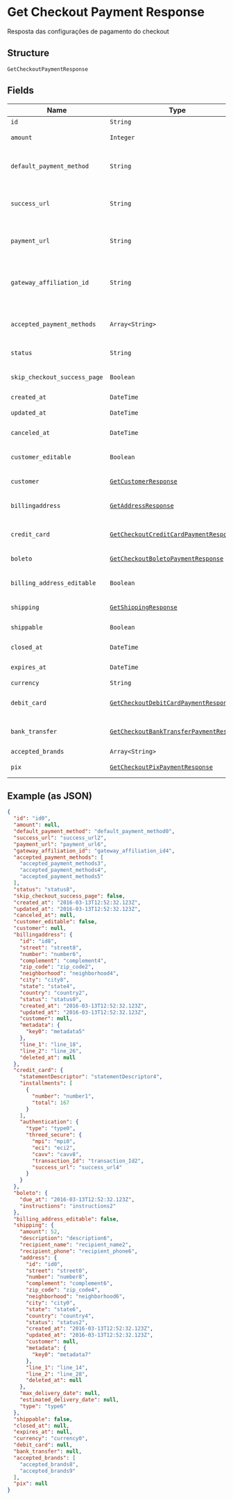 
# Get Checkout Payment Response

Resposta das configurações de pagamento do checkout

## Structure

`GetCheckoutPaymentResponse`

## Fields

| Name | Type | Tags | Description |
|  --- | --- | --- | --- |
| `id` | `String` | Required | - |
| `amount` | `Integer` | Optional | Valor em centavos |
| `default_payment_method` | `String` | Required | Meio de pagamento padrão no checkout |
| `success_url` | `String` | Required | Url de redirecionamento de sucesso após o checkou |
| `payment_url` | `String` | Required | Url para pagamento usando o checkout |
| `gateway_affiliation_id` | `String` | Required | Código da afiliação onde o pagamento será processado no gateway |
| `accepted_payment_methods` | `Array<String>` | Required | Meios de pagamento aceitos no checkout |
| `status` | `String` | Required | Status do checkout |
| `skip_checkout_success_page` | `Boolean` | Required | Pular tela de sucesso pós-pagamento? |
| `created_at` | `DateTime` | Required | Data de criação |
| `updated_at` | `DateTime` | Required | Data de atualização |
| `canceled_at` | `DateTime` | Optional | Data de cancelamento |
| `customer_editable` | `Boolean` | Required | Torna o objeto customer editável |
| `customer` | [`GetCustomerResponse`](../../doc/models/get-customer-response.md) | Optional | Dados do comprador |
| `billingaddress` | [`GetAddressResponse`](../../doc/models/get-address-response.md) | Required | Dados do endereço de cobrança |
| `credit_card` | [`GetCheckoutCreditCardPaymentResponse`](../../doc/models/get-checkout-credit-card-payment-response.md) | Required | Configurações de cartão de crédito |
| `boleto` | [`GetCheckoutBoletoPaymentResponse`](../../doc/models/get-checkout-boleto-payment-response.md) | Required | Configurações de boleto |
| `billing_address_editable` | `Boolean` | Required | Indica se o billing address poderá ser editado |
| `shipping` | [`GetShippingResponse`](../../doc/models/get-shipping-response.md) | Required | Configurações  de entrega |
| `shippable` | `Boolean` | Required | Indica se possui entrega |
| `closed_at` | `DateTime` | Optional | Data de fechamento |
| `expires_at` | `DateTime` | Optional | Data de expiração |
| `currency` | `String` | Required | Moeda |
| `debit_card` | [`GetCheckoutDebitCardPaymentResponse`](../../doc/models/get-checkout-debit-card-payment-response.md) | Optional | Configurações de cartão de débito |
| `bank_transfer` | [`GetCheckoutBankTransferPaymentResponse`](../../doc/models/get-checkout-bank-transfer-payment-response.md) | Optional | Bank transfer payment response |
| `accepted_brands` | `Array<String>` | Required | Accepted Brands |
| `pix` | [`GetCheckoutPixPaymentResponse`](../../doc/models/get-checkout-pix-payment-response.md) | Optional | Pix payment response |

## Example (as JSON)

```json
{
  "id": "id0",
  "amount": null,
  "default_payment_method": "default_payment_method0",
  "success_url": "success_url2",
  "payment_url": "payment_url6",
  "gateway_affiliation_id": "gateway_affiliation_id4",
  "accepted_payment_methods": [
    "accepted_payment_methods3",
    "accepted_payment_methods4",
    "accepted_payment_methods5"
  ],
  "status": "status8",
  "skip_checkout_success_page": false,
  "created_at": "2016-03-13T12:52:32.123Z",
  "updated_at": "2016-03-13T12:52:32.123Z",
  "canceled_at": null,
  "customer_editable": false,
  "customer": null,
  "billingaddress": {
    "id": "id8",
    "street": "street8",
    "number": "number6",
    "complement": "complement4",
    "zip_code": "zip_code2",
    "neighborhood": "neighborhood4",
    "city": "city8",
    "state": "state4",
    "country": "country2",
    "status": "status0",
    "created_at": "2016-03-13T12:52:32.123Z",
    "updated_at": "2016-03-13T12:52:32.123Z",
    "customer": null,
    "metadata": {
      "key0": "metadata5"
    },
    "line_1": "line_18",
    "line_2": "line_26",
    "deleted_at": null
  },
  "credit_card": {
    "statementDescriptor": "statementDescriptor4",
    "installments": [
      {
        "number": "number1",
        "total": 167
      }
    ],
    "authentication": {
      "type": "type0",
      "threed_secure": {
        "mpi": "mpi0",
        "eci": "eci2",
        "cavv": "cavv8",
        "transaction_Id": "transaction_Id2",
        "success_url": "success_url4"
      }
    }
  },
  "boleto": {
    "due_at": "2016-03-13T12:52:32.123Z",
    "instructions": "instructions2"
  },
  "billing_address_editable": false,
  "shipping": {
    "amount": 52,
    "description": "description6",
    "recipient_name": "recipient_name2",
    "recipient_phone": "recipient_phone6",
    "address": {
      "id": "id0",
      "street": "street0",
      "number": "number8",
      "complement": "complement6",
      "zip_code": "zip_code4",
      "neighborhood": "neighborhood6",
      "city": "city0",
      "state": "state6",
      "country": "country4",
      "status": "status2",
      "created_at": "2016-03-13T12:52:32.123Z",
      "updated_at": "2016-03-13T12:52:32.123Z",
      "customer": null,
      "metadata": {
        "key0": "metadata7"
      },
      "line_1": "line_14",
      "line_2": "line_28",
      "deleted_at": null
    },
    "max_delivery_date": null,
    "estimated_delivery_date": null,
    "type": "type6"
  },
  "shippable": false,
  "closed_at": null,
  "expires_at": null,
  "currency": "currency0",
  "debit_card": null,
  "bank_transfer": null,
  "accepted_brands": [
    "accepted_brands8",
    "accepted_brands9"
  ],
  "pix": null
}
```

